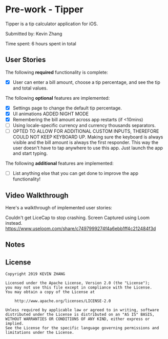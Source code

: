 # Pre-work - Tipper

Tipper is a tip calculator application for iOS.

Submitted by: Kevin Zhang

Time spent: 6 hours spent in total

## User Stories

The following **required** functionality is complete:

* [X] User can enter a bill amount, choose a tip percentage, and see the tip and total values.

The following **optional** features are implemented:
* [X] Settings page to change the default tip percentage.
* [X] UI animations ADDED NIGHT MODE
* [X] Remembering the bill amount across app restarts (if <10mins)
* [ ] Using locale-specific currency and currency thousands separators.
* [ ] OPTED TO ALLOW FOR ADDITIONAL CUSTOM INPUTS, THEREFORE COULD NOT KEEP KEYBOARD UP. Making sure the keyboard is always visible and the bill amount is always the first responder. This way the user doesn't have to tap anywhere to use this app. Just launch the app and start typing. 

The following **additional** features are implemented:

- [ ] List anything else that you can get done to improve the app functionality!

## Video Walkthrough 

Here's a walkthrough of implemented user stories:

Couldn't get LiceCap to stop crashing. Screen Captured using Loom instead.
https://www.useloom.com/share/c7497999274f4a6ebb1ff4c212484f3d

## Notes



## License

    Copyright 2019 KEVIN ZHANG

    Licensed under the Apache License, Version 2.0 (the "License");
    you may not use this file except in compliance with the License.
    You may obtain a copy of the License at

        http://www.apache.org/licenses/LICENSE-2.0

    Unless required by applicable law or agreed to in writing, software
    distributed under the License is distributed on an "AS IS" BASIS,
    WITHOUT WARRANTIES OR CONDITIONS OF ANY KIND, either express or implied.
    See the License for the specific language governing permissions and
    limitations under the License.
